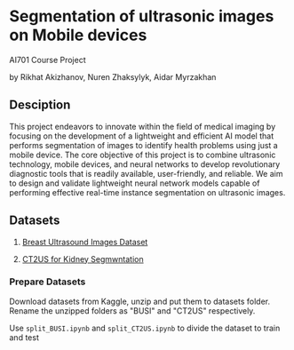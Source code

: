 # Segmentation of ultrasonic images on Mobile devices

AI701 Course Project

by Rikhat Akizhanov, Nuren Zhaksylyk, Aidar Myrzakhan

## Desciption

This project endeavors to innovate within the field of medical imaging by focusing on the development of a lightweight and efficient AI model that performs segmentation of images to identify health problems using just a mobile device. The core objective of this project is to combine ultrasonic technology, mobile devices, and neural networks to develop revolutionary diagnostic tools that is readily available, user-friendly, and reliable. We aim to design and validate lightweight neural network models capable of performing effective real-time instance segmentation on ultrasonic images.

## Datasets

1. [Breast Ultrasound Images Dataset](https://www.kaggle.com/datasets/aryashah2k/breast-ultrasound-images-dataset/)

2. [CT2US for Kidney Segmwntation](https://www.kaggle.com/datasets/siatsyx/ct2usforkidneyseg)

### Prepare Datasets

Download datasets from Kaggle, unzip and put them to datasets folder. Rename the unzipped folders as "BUSI" and "CT2US" respectively. 

Use `split_BUSI.ipynb` and `split_CT2US.ipynb` to divide the dataset to train and test 
